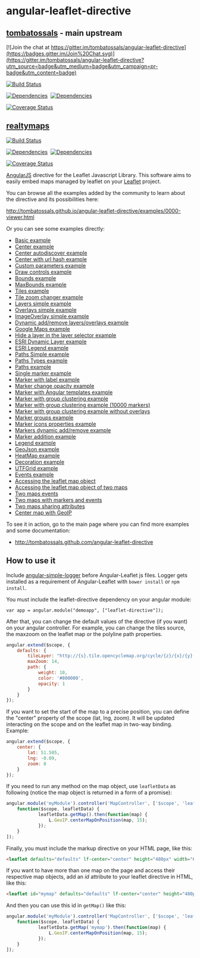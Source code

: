 # angular-leaflet-directive
## [tombatossals](http://github.com/tombatossals/angular-leaflet-directive) - main upstream
[![Join the chat at https://gitter.im/tombatossals/angular-leaflet-directive](https://badges.gitter.im/Join%20Chat.svg)](https://gitter.im/tombatossals/angular-leaflet-directive?utm_source=badge&utm_medium=badge&utm_campaign=pr-badge&utm_content=badge)

[![Build Status](https://travis-ci.org/tombatossals/angular-leaflet-directive.png)](https://travis-ci.org/tombatossals/angular-leaflet-directive)

[![Dependencies](https://david-dm.org/tombatossals/angular-leaflet-directive.svg)](https://david-dm.org/tombatossals/angular-leaflet-directive)&nbsp;
[![Dependencies](https://david-dm.org/tombatossals/angular-leaflet-directive/dev-status.svg)](https://david-dm.org/tombatossals/angular-leaflet-directive)&nbsp;

[![Coverage
Status](https://coveralls.io/repos/tombatossals/angular-leaflet-directive/badge.png?branch=master)](http://tombatossals.github.io/angular-leaflet-directive/coverage/PhantomJS%201.9.7%20%28Linux%29/lcov-report/dist/angular-leaflet-directive.js.html)

## [realtymaps](http://github.com/realtymaps/angular-leaflet-directive)
[![Build Status](https://travis-ci.org/realtymaps/angular-leaflet-directive.png)](https://travis-ci.org/realtymaps/angular-leaflet-directive)

[![Dependencies](https://david-dm.org/realtymaps/angular-leaflet-directive.svg)](https://david-dm.org/realtymaps/angular-leaflet-directive)&nbsp;
[![Dependencies](https://david-dm.org/realtymaps/angular-leaflet-directive/dev-status.svg)](https://david-dm.org/realtymaps/angular-leaflet-directive)&nbsp;

[![Coverage
Status](https://coveralls.io/repos/realtymaps/angular-leaflet-directive/badge.png?branch=master)](http://realtymaps.github.io/angular-leaflet-directive/coverage/PhantomJS%201.9.7%20%28Linux%29/lcov-report/dist/angular-leaflet-directive.js.html)


[AngularJS](http://angularjs.org/) directive for the Leaflet Javascript
Library. This software aims to easily embed maps managed by leaflet on your
[Leaflet](http://leaflet.cloudmade.com) project.

You can browse all the examples added by the community to learn about the directive and its possibilities here:

http://tombatossals.github.io/angular-leaflet-directive/examples/0000-viewer.html

Or you can see some examples directly:

* [Basic example](http://tombatossals.github.io/angular-leaflet-directive/examples/0100-basic-first-example.html)
* [Center example](http://tombatossals.github.io/angular-leaflet-directive/examples/0101-basic-center-example.html)
* [Center autodiscover example](http://tombatossals.github.io/angular-leaflet-directive/examples/0102-basic-center-autodiscover-example.html )
* [Center with url hash example](http://tombatossals.github.io/angular-leaflet-directive/examples/0103-basic-center-url-hash-example.html)
* [Custom parameters example](http://tombatossals.github.io/angular-leaflet-directive/examples/0104-basic-custom-parameters-example.html)
* [Draw controls example](http://tombatossals.github.io/angular-leaflet-directive/examples/0401-controls-draw-example.html)
* [Bounds example](http://tombatossals.github.io/angular-leaflet-directive/examples/0105-basic-bounds-example.html)
* [MaxBounds example](http://tombatossals.github.io/angular-leaflet-directive/examples/0106-basic-maxbounds-example.html)
* [Tiles example](http://tombatossals.github.io/angular-leaflet-directive/examples/0107-basic-tiles-example.html)
* [Tile zoom changer example](http://tombatossals.github.io/angular-leaflet-directive/examples/0108-basic-tiles-zoom-changer-example.html)
* [Layers simple example](http://tombatossals.github.io/angular-leaflet-directive/examples/0201-layers-simple-example.html)
* [Overlays simple example](http://tombatossals.github.io/angular-leaflet-directive/examples/0202-layers-overlays-simple-example.html)
* [ImageOverlay simple example](http://tombatossals.github.io/angular-leaflet-directive/examples/0202-layers-overlays-simple-example.html)
* [Dynamic add/remove layers/overlays example](http://tombatossals.github.io/angular-leaflet-directive/examples/0204-layers-dynamic-addition-example.html)
* [Google Maps example](http://tombatossals.github.io/angular-leaflet-directive/examples/0205-layers-googlemaps-example.html)
* [Hide a layer in the layer selector example](http://tombatossals.github.io/angular-leaflet-directive/examples/0207-layers-hide-baselayer-on-selector-example.html)
* [ESRI Dynamic Layer example](http://tombatossals.github.io/angular-leaflet-directive/examples/0208-layers-esri-dynamic-layer-example.html)
* [ESRI Legend example](http://tombatossals.github.io/angular-leaflet-directive/examples/0209-layers-esri-legend-service-example.html)
* [Paths Simple example](http://tombatossals.github.io/angular-leaflet-directive/examples/0300-paths-simple-example.html)
* [Paths Types example](http://tombatossals.github.io/angular-leaflet-directive/examples/0301-paths-types-example.html)
* [Paths example](http://tombatossals.github.io/angular-leaflet-directive/examples/0304-paths-advanced-example.html)
* [Single marker example](http://tombatossals.github.io/angular-leaflet-directive/examples/0500-markers-simple-example.html)
* [Marker with label example](http://tombatossals.github.io/angular-leaflet-directive/examples/0505-markers-label-example.html)
* [Marker change opacity example](http://tombatossals.github.io/angular-leaflet-directive/examples/0507-markers-change-opacity-example.html)
* [Marker with Angular templates example](http://tombatossals.github.io/angular-leaflet-directive/examples/0514-markers-angular-template-example.html)
* [Marker with group clustering example](http://tombatossals.github.io/angular-leaflet-directive/examples/0508-markers-clustering-example.html)
* [Marker with group clustering example (10000 markers)](http://tombatossals.github.io/angular-leaflet-directive/examples/0511-markers-clustering-10000-markers-example.html)
* [Marker with group clustering example without overlays](http://tombatossals.github.io/angular-leaflet-directive/examples/0509-markers-clustering-without-overlays-example.html)
* [Marker groups example](http://tombatossals.github.io/angular-leaflet-directive/examples/0506-markers-groups-example.html)
* [Marker icons properties example](http://tombatossals.github.io/angular-leaflet-directive/examples/0503-markers-icons-example.html)
* [Markers dynamic add/remove example](http://tombatossals.github.io/angular-leaflet-directive/examples/0502-markers-add-remove-example.html)
* [Marker addition example](http://tombatossals.github.io/angular-leaflet-directive/examples/0501-markers-events-add-example.html)
* [Legend example](http://tombatossals.github.io/angular-leaflet-directive/examples/0600-mixed-image-legend-example.html)
* [GeoJson example](http://tombatossals.github.io/angular-leaflet-directive/examples/0113-basic-geojson-simple-example.html)
* [HeatMap example](http://tombatossals.github.io/angular-leaflet-directive/examples/0221-layers-heatmap-example.html)
* [Decoration example](http://tombatossals.github.io/angular-leaflet-directive/examples/0306-paths-decorations-simple-example.html)
* [UTFGrid example](http://tombatossals.github.io/angular-leaflet-directive/examples/0214-layers-utfgrid-example.html)
* [Events example](http://tombatossals.github.io/angular-leaflet-directive/examples/0115-basic-events-example.html)
* [Accessing the leaflet map object](http://tombatossals.github.io/angular-leaflet-directive/examples/0116-basic-access-leaflet-object-example.html)
* [Accessing the leaflet map object of two maps](http://tombatossals.github.io/angular-leaflet-directive/examples/0119-basic-double-map-access-map-object-example.html)
* [Two maps events](http://tombatossals.github.io/angular-leaflet-directive/examples/0118-basic-double-map-events-example.html)
* [Two maps with markers and events](http://tombatossals.github.io/angular-leaflet-directive/examples/0515-markers-two-maps-events-example.html)
* [Two maps sharing attributes](http://tombatossals.github.io/angular-leaflet-directive/examples/0120-basic-double-map-sharing-attributes-example.html)
* [Center map with GeoIP](http://tombatossals.github.io/angular-leaflet-directive/examples/0109-basic-center-geoip-example.html)

To see it in action, go to the main page where you can find more examples and
some documentation:

 * http://tombatossals.github.com/angular-leaflet-directive


## How to use it

Include [angular-simple-logger](https://github.com/nmccready/angular-simple-logger) before Angular-Leaflet js files. Logger gets installed as a requirement of Angular-Leaflet with `bower install` or `npm install`.

You must include the leaflet-directive dependency on your angular module:
```
var app = angular.module("demoapp", ["leaflet-directive"]);
```

After that, you can change the default values of the directive (if you want) on
your angular controller. For example, you can change the tiles source, the
maxzoom on the leaflet map or the polyline path properties.

```javascript
angular.extend($scope, {
    defaults: {
        tileLayer: "http://{s}.tile.opencyclemap.org/cycle/{z}/{x}/{y}.png",
        maxZoom: 14,
        path: {
            weight: 10,
            color: '#800000',
            opacity: 1
        }
    }
});
```

If you want to set the start of the map to a precise position, you can define
the "center" property of the scope (lat, lng, zoom). It will be updated
interacting on the scope and on the leaflet map in two-way binding. Example:
```javascript
angular.extend($scope, {
    center: {
        lat: 51.505,
        lng: -0.09,
        zoom: 8
    }
});
```

If you need to run any method on the map object, use ```leafletData``` as following (notice the map object is returned in a form of a promise):

```javascript
angular.module('myModule').controller('MapController', ['$scope', 'leafletData',
	function($scope, leafletData) {
	        leafletData.getMap().then(function(map) {
	            L.GeoIP.centerMapOnPosition(map, 15);
	        });
	}
]);
```

Finally, you must include the markup directive on your HTML page, like this:
```html
<leaflet defaults="defaults" lf-center="center" height="480px" width="640px"></leaflet>
```

If you want to have more than one map on the page and access their respective map objects, add an *id* attribute to your leaflet directive in HTML, like this:

```html
<leaflet id="mymap" defaults="defaults" lf-center="center" height="480px" width="640px"></leaflet>
```

And then you can use this id in ```getMap()``` like this:

```javascript
angular.module('myModule').controller('MapController', ['$scope', 'leafletData',
	function($scope, leafletData) {
	        leafletData.getMap('mymap').then(function(map) {
	            L.GeoIP.centerMapOnPosition(map, 15);
	        });
	}
]);
```
